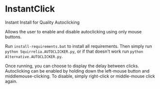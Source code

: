 # InstantClick
Instant Install for Quality Autoclicking

Allows the user to enable and disable autoclicking using only mouse buttons.

Run `install-requirements.bat` to install all requirements. Then simply run `python Squirrelia.AUTOCLICKER.py`, or if that doesn't work run `python Alternative.AUTOCLICKER.py`.

Once running, you can choose to display the delay between clicks. Autoclicking can be enabled by holding down the left-mouse button and middlemouse-clicking. To disable, simply right-click or middle-mouse click again.
